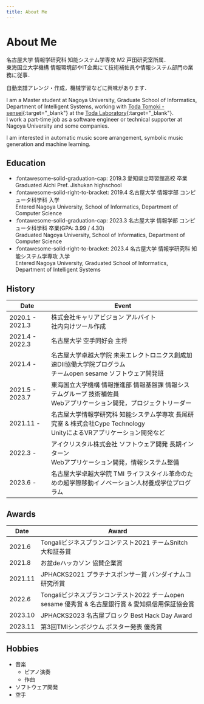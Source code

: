 ```yaml
---
title: About Me
---
```


# About Me

名古屋大学 情報学研究科 知能システム学専攻 M2 戸田研究室所属．  
東海国立大学機構 情報環境部やIT企業にて技術補佐員や情報システム部門の業務に従事．

自動楽譜アレンジ・作成，機械学習などに興味があります．

I am a Master student at Nagoya University, Graduate School of Informatics, Department of Intelligent Systems, working with [Toda Tomoki - sensei](https://sites.google.com/site/tomokitoda/){:target="_blank"} at the [Toda Laboratory](https://www.toda.is.i.nagoya-u.ac.jp){:target="_blank"}.  
I work a part-time job as a software engineer or technical supporter at Nagoya University and some companies.

I am interested in automatic music score arrangement, symbolic music generation and machine learning.

## Education

- :fontawesome-solid-graduation-cap: 2019.3 愛知県立時習館高校 卒業<br>Graduated Aichi Pref. Jishukan highschool
- :fontawesome-solid-right-to-bracket: 2019.4 名古屋大学 情報学部 コンピュータ科学科 入学<br>Entered Nagoya University, School of Informatics, Department of Computer Science
- :fontawesome-solid-graduation-cap: 2023.3 名古屋大学 情報学部 コンピュータ科学科 卒業(GPA: 3.99 / 4.30)<br>Graduated Nagoya University, School of Informatics, Department of Computer Science
- :fontawesome-solid-right-to-bracket: 2023.4 名古屋大学 情報学研究科 知能システム学専攻 入学<br>Entered Nagoya University, Graduated School of Informatics, Department of Intelligent Systems

## History

| Date | Event |
|--|--|
| 2020.1 - 2021.3 | 株式会社キャリアビジョン アルバイト<br>社内向けツール作成 |
| 2021.4 - 2022.3 | 名古屋大学 空手同好会 主将 |
| 2021.4 - | 名古屋大学卓越大学院 未来エレクトロニクス創成加速DII協働大学院プログラム<br>チームopen sesame ソフトウェア開発班|
| 2021.5 - 2023.7 | 東海国立大学機構 情報推進部 情報基盤課 情報システムグループ 技術補佐員<br>Webアプリケーション開発，プロジェクトリーダー |
| 2021.11 - | 名古屋大学情報学研究科 知能システム学専攻 長尾研究室 & 株式会社Cype Technology<br>UnityによるVRアプリケーション開発など |
| 2022.3 - | アイクリスタル株式会社 ソフトウェア開発 長期インターン<br>Webアプリケーション開発，情報システム整備 |
| 2023.6 - | 名古屋大学卓越大学院 TMI ライフスタイル革命のための超学際移動イノベーション人材養成学位プログラム |

## Awards

| Date | Award |
|--|--|
| 2021.6 | Tongaliビジネスプランコンテスト2021 チームSnitch 大和証券賞 |
|2021.8 | お盆deハッカソン 協賛企業賞|
|2021.11 | JPHACKS2021 プラチナスポンサー賞 バンダイナムコ研究所賞|
|2022.6 | Tongaliビジネスプランコンテスト2022 チームopen sesame 優秀賞 & 名古屋銀行賞 & 愛知県信用保証協会賞 |
|2023.10 | JPHACKS2023 名古屋ブロック Best Hack Day Award |
|2023.11 | 第3回TMIシンポジウム ポスター発表 優秀賞 |

## Hobbies

- 音楽
    - ピアノ演奏
    - 作曲
- ソフトウェア開発
- 空手
